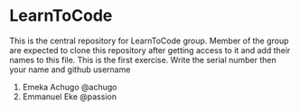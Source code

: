# LearnToCode
This is the central repository for LearnToCode group. 
Member of the group are expected to clone this repository after getting access to it and add their names to this file. This is the first exercise. 
Write the serial number then your name and github username

1. Emeka Achugo		@achugo
2. Emmanuel Eke    @passion
